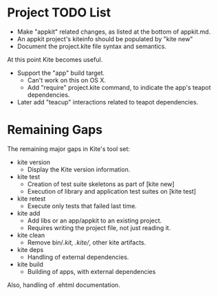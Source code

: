 # Project TODO List

* Make "appkit" related changes, as listed at the bottom of appkit.md.
* An appkit project's kiteinfo should be populated by "kite new"
* Document the project.kite file syntax and semantics.

At this point Kite becomes useful.

* Support the "app" build target.
  * Can't work on this on OS X.
  * Add "require" project.kite command, to indicate the app's teapot dependencies.
* Later add "teacup" interactions related to teapot dependencies.

# Remaining Gaps #

The remaining major gaps in Kite's tool set:

* kite version
  * Display the Kite version information.
* kite test
  * Creation of test suite skeletons as part of [kite new]
  * Execution of library and application test suites on [kite test]
* kite retest
  * Execute only tests that failed last time.
* kite add
  * Add libs or an app/appkit to an existing project.
  * Requires writing the project file, not just reading it.
* kite clean
  * Remove bin/*.kit, .kite/*, other kite artifacts.
* kite deps
  * Handling of external dependencies.
* kite build
  * Building of apps, with external dependencies

Also, handling of .ehtml documentation.
